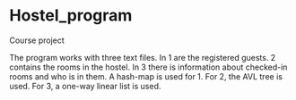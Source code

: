 # Hostel_program
 Course project
 
The program works with three text files.
In 1 are the registered guests.
2 contains the rooms in the hostel.
In 3 there is information about checked-in rooms and who is in them.
A hash-map is used for 1.
For 2, the AVL tree is used.
For 3, a one-way linear list is used.
